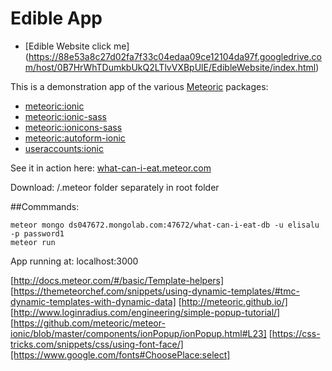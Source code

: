 
# Edible App 

- [Edible Website click me] (https://88e53a8c27d02fa7f33c04edaa09ce12104da97f.googledrive.com/host/0B7HrWhTDumkbUkQ2LTlvVXBpUlE/EdibleWebsite/index.html)

This is a demonstration app of the various [Meteoric](https://github.com/meteoric) packages:

- [meteoric:ionic](https://github.com/meteoric/meteor-ionic)
- [meteoric:ionic-sass](https://github.com/meteoric/ionic-sass)
- [meteoric:ionicons-sass](https://github.com/meteoric/ionicons-sass)
- [meteoric:autoform-ionic](https://github.com/meteoric/autoform-ionic)
- [useraccounts:ionic](https://github.com/meteoric/useraccounts-ionic)

See it in action here: [what-can-i-eat.meteor.com](http://what-can-i-eat.meteor.com)

Download: /.meteor folder separately in root folder 

##Commmands:
```
meteor mongo ds047672.mongolab.com:47672/what-can-i-eat-db -u elisalu -p password1
meteor run 
```
App running at: localhost:3000 

[http://docs.meteor.com/#/basic/Template-helpers]
[https://themeteorchef.com/snippets/using-dynamic-templates/#tmc-dynamic-templates-with-dynamic-data]
[http://meteoric.github.io/]
[http://www.loginradius.com/engineering/simple-popup-tutorial/]
[https://github.com/meteoric/meteor-ionic/blob/master/components/ionPopup/ionPopup.html#L23]
[https://css-tricks.com/snippets/css/using-font-face/][https://www.google.com/fonts#ChoosePlace:select]

